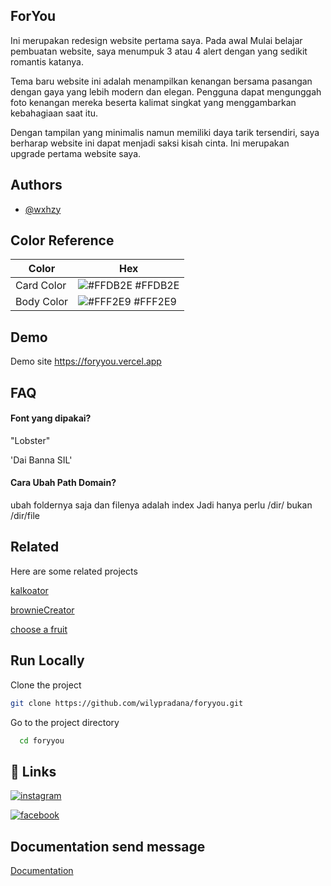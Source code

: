 
## ForYou


Ini merupakan redesign  website pertama saya. Pada awal Mulai belajar pembuatan website, saya menumpuk 3 atau 4 alert dengan yang sedikit romantis katanya. 

Tema baru website ini adalah menampilkan kenangan bersama pasangan dengan gaya yang lebih modern dan elegan. Pengguna dapat mengunggah foto kenangan mereka beserta kalimat singkat yang menggambarkan kebahagiaan saat itu.

Dengan tampilan yang minimalis namun memiliki daya tarik tersendiri, saya berharap website ini dapat menjadi saksi kisah cinta. Ini merupakan upgrade pertama website saya. 
## Authors

- [@wxhzy](https://www.github.com/wilypradana)

## Color Reference

| Color             | Hex                                                                |
| ----------------- | ------------------------------------------------------------------ |
| Card Color | ![#FFDB2E](https://via.placeholder.com/10/FFDB2E?text=+) #FFDB2E |
| Body Color | ![#FFF2E9](https://via.placeholder.com/10/FFF2E9?text=+) #FFF2E9 |



## Demo

Demo site
 <https://foryyou.vercel.app>

## FAQ

#### Font yang dipakai?
"Lobster" 

'Dai Banna SIL'

#### Cara Ubah Path Domain?
ubah foldernya saja dan filenya adalah index
Jadi hanya perlu /dir/
bukan /dir/file



## Related

Here are some related projects

[kalkoator](https://kalkoator.rf.gd)

[brownieCreator](https://browniecreator.rf.gd)

[choose a fruit](https://chosseafruitremake.vercel.app/)


## Run Locally

Clone the project

```bash
git clone https://github.com/wilypradana/foryyou.git
```

Go to the project directory

```bash
  cd foryyou
```


## 🔗 Links

[![instagram](https://img.shields.io/badge/instagram-0A66C2?style=for-the-badge&logo=instagram&logoColor=white)](https://www.instagram.com/wxhzyyy/)

[![facebook](https://img.shields.io/badge/facebook-1DA1F2?style=for-the-badge&logo=facebook&logoColor=white)](https://facebook.com/wilpradana)


## Documentation send message

[Documentation](https://github.com/jamiewilson/form-to-google-sheets#readme)


